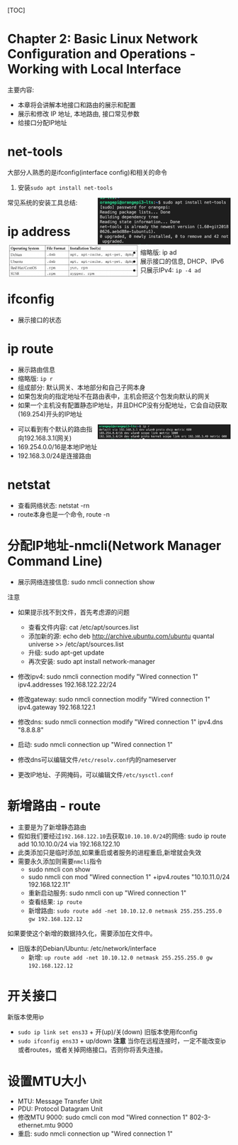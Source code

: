 [TOC]
# Chapter 2: Basic Linux Network Configuration and Operations - Working with Local Interface

主要内容:
- 本章将会讲解本地接口和路由的展示和配置
- 展示和修改 IP 地址, 本地路由, 接口常见参数
- 给接口分配IP地址

# net-tools
大部分人熟悉的是ifconfig(interface config)和相关的命令

1. 安装`sudo apt install net-tools`
<img src="../images/net-tools.jpg" alt="net-tools" width="300" align="right" />

常见系统的安装工具总结:
<img src="../images/versions_installTools.jpg" alt="net-tools" width="300" align="left" />

# ip address
- 缩略版: ip ad
- 展示接口的信息, DHCP、IPv6
- 只展示IPv4: `ip -4 ad`

# ifconfig
- 展示接口的状态

# ip route
- 展示路由信息
- 缩略版: `ip r`
- 组成部分: 默认网关、本地部分和自己子网本身
- 如果包发向的指定地址不在路由表中，主机会把这个包发向默认的网关
- 如果一个主机没有配置静态IP地址，并且DHCP没有分配地址，它会自动获取(169.254)开头的IP地址

<img src="../images/iproute.jpg" alt="net-tools" width="300" align="right" />

- 可以看到有个默认的路由指向192.168.3.1(网关)
- 169.254.0.0/16是本地IP地址
- 192.168.3.0/24是连接路由

# netstat
- 查看网络状态: netstat -rn
- route本身也是一个命令, route -n

# 分配IP地址-nmcli(Network Manager Command Line)
- 展示网络连接信息: sudo nmcli connection show

<p style="color: 'red';">注意</p>

- 如果提示找不到文件，首先考虑源的问题
  - 查看文件内容: cat /etc/apt/sources.list
  - 添加新的源: echo deb http://archive.ubuntu.com/ubuntu quantal universe >> /etc/apt/sources.list
  - 升级: sudo apt-get update
  - 再次安装: sudo apt install network-manager

- 修改ipv4: sudo nmcli connection modify "Wired connection 1" ipv4.addresses 192.168.122.22/24
- 修改gateway: sudo nmcli connection modify "Wired connection 1" ipv4.gateway 192.168.122.1
- 修改dns: sudo nmcli connection modify "Wired connection 1" ipv4.dns "8.8.8.8"
- 启动: sudo nmcli connection up "Wired connection 1" 

- 修改dns可以编辑文件`/etc/resolv.conf`内的nameserver
- 更改IP地址、子网掩码，可以编辑文件`/etc/sysctl.conf`

# 新增路由 - route
- 主要是为了新增静态路由
- 假如我们要经过`192.168.122.10`去获取`10.10.10.0/24`的网络: sudo ip route add 10.10.10.0/24 via 192.168.122.10
- 此类添加只是临时添加,如果重启或者服务的进程重启,新增就会失效
- 需要永久添加则需要`nmcli`指令
  - sudo nmcli con show
  - sudo nmcli con mod "Wired connection 1" +ipv4.routes "10.10.11.0/24 192.168.122.11"
  - 重新启动服务: sudo nmcli con up "Wired connection 1"
  - 查看结果: `ip route`
  - 新增路由: `sudo route add -net 10.10.12.0 netmask 255.255.255.0 gw 192.168.122.12`

如果要使这个新增的数据持久化，需要添加在文件中。
- 旧版本的Debian/Ubuntu: /etc/network/interface
  - 新增: `up route add -net 10.10.12.0 netmask 255.255.255.0 gw 192.168.122.12`

# 开关接口
新版本使用ip
- `sudo ip link set ens33` + 开(up)/关(down)
旧版本使用ifconfig
- `sudo ifconfig ens33` + up/down
**注意**
当你在远程连接时，一定不能改变ip或者routes，或者关掉网络接口。否则你将丢失连接。

# 设置MTU大小
- MTU: Message Transfer Unit
- PDU: Protocol Datagram Unit
- 修改MTU 9000: sudo cmcli con mod "Wired connection 1" 802-3-ethernet.mtu 9000
- 重启: sudo nmcli connection up "Wired connection 1"





